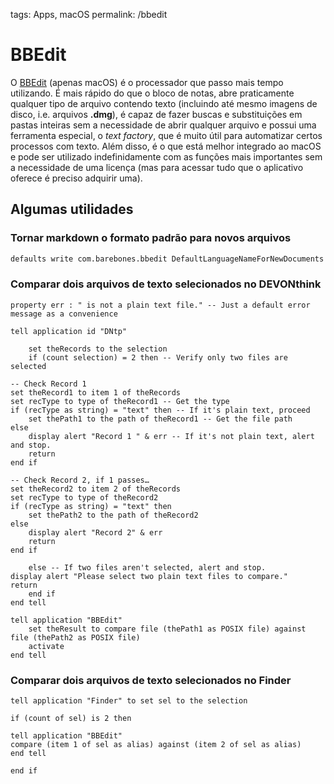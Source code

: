 tags: Apps, macOS
permalink: /bbedit

# BBEdit

O [BBEdit](https://www.barebones.com/products/bbedit/) (apenas macOS) é o processador que passo mais tempo utilizando. É mais rápido do que o bloco de notas, abre praticamente qualquer tipo de arquivo contendo texto (incluindo até mesmo imagens de disco, i.e. arquivos **.dmg**), é capaz de fazer buscas e substituições em pastas inteiras sem a necessidade de abrir qualquer arquivo e possui uma ferramenta especial, o *text factory*, que é muito útil para automatizar certos processos com texto. Além disso, é o que está melhor integrado ao macOS e pode ser utilizado indefinidamente com as funções mais importantes sem a necessidade de uma licença (mas para acessar tudo que o aplicativo oferece é preciso adquirir uma).

## Algumas utilidades

### Tornar markdown o formato padrão para novos arquivos

```bash
defaults write com.barebones.bbedit DefaultLanguageNameForNewDocuments -string "Markdown"
```


### Comparar dois arquivos de texto selecionados no DEVONthink

```applescript
property err : " is not a plain text file." -- Just a default error message as a convenience

tell application id "DNtp"
	
	set theRecords to the selection
	if (count selection) = 2 then -- Verify only two files are selected

-- Check Record 1
set theRecord1 to item 1 of theRecords
set recType to type of theRecord1 -- Get the type
if (recType as string) = "text" then -- If it's plain text, proceed
	set thePath1 to the path of theRecord1 -- Get the file path
else
	display alert "Record 1 " & err -- If it's not plain text, alert and stop.
	return
end if

-- Check Record 2, if 1 passes…
set theRecord2 to item 2 of theRecords
set recType to type of theRecord2
if (recType as string) = "text" then
	set thePath2 to the path of theRecord2
else
	display alert "Record 2" & err
	return
end if

	else -- If two files aren't selected, alert and stop.
display alert "Please select two plain text files to compare."
return
	end if
end tell

tell application "BBEdit"
	set theResult to compare file (thePath1 as POSIX file) against file (thePath2 as POSIX file)
	activate
end tell

```


### Comparar dois arquivos de texto selecionados no Finder

```
tell application "Finder" to set sel to the selection

if (count of sel) is 2 then

tell application "BBEdit"
compare (item 1 of sel as alias) against (item 2 of sel as alias)
end tell

end if
```